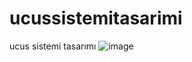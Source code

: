 # ucussistemitasarimi
ucus sistemi tasarımı
![image](https://github.com/melpekbrs/ucussistemitasarimi/assets/130973572/25b50ead-6256-4ab9-b9c4-3d18ec4c0f19)
